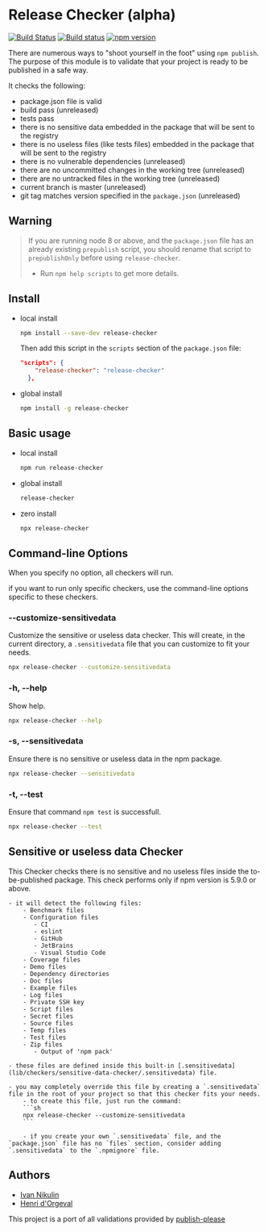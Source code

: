 # Release Checker (alpha)

[![Build Status](https://travis-ci.org/hdorgeval/release-checker.svg?branch=master)](https://travis-ci.org/hdorgeval/release-checker)
[![Build status](https://ci.appveyor.com/api/projects/status/ltcrrup7unm78tir?svg=true)](https://ci.appveyor.com/project/hdorgeval/release-checker)
[![npm version](https://img.shields.io/npm/v/release-checker.svg)](https://www.npmjs.com/package/release-checker)

There are numerous ways to "shoot yourself in the foot" using `npm publish`. The purpose of this module is to validate that your project is ready to be published in a safe way.

It checks the following:

- package.json file is valid
- build pass (unreleased)
- tests pass
- there is no sensitive data embedded in the package that will be sent to the registry
- there is no useless files (like tests files) embedded in the package that will be sent to the registry
- there is no vulnerable dependencies (unreleased)
- there are no uncommitted changes in the working tree (unreleased)
- there are no untracked files in the working tree (unreleased)
- current branch is master (unreleased)
- git tag matches version specified in the `package.json` (unreleased)

## Warning

> If you are running node 8 or above, and the `package.json` file has an already existing `prepublish` script, you should rename that script to `prepublishOnly` before using `release-checker`.
>
> - Run `npm help scripts` to get more details.

## Install

- local install

  ```sh
  npm install --save-dev release-checker
  ```

  Then add this script in the `scripts` section of the `package.json` file:

  ```json
  "scripts": {
      "release-checker": "release-checker"
    },
  ```

- global install

  ```sh
  npm install -g release-checker
  ```

## Basic usage

- local install

  ```sh
  npm run release-checker
  ```

- global install

  ```sh
  release-checker
  ```

- zero install

  ```sh
  npx release-checker
  ```

## Command-line Options

When you specify no option, all checkers will run.

if you want to run only specific checkers, use the command-line options specific to these checkers.

### --customize-sensitivedata

Customize the sensitive or useless data checker.
This will create, in the current directory, a `.sensitivedata` file that you can customize to fit your needs.

```sh
npx release-checker --customize-sensitivedata
```

### -h, --help

Show help.

```sh
npx release-checker --help
```

### -s, --sensitivedata

Ensure there is no sensitive or useless data in the npm package.

```sh
npx release-checker --sensitivedata
```

### -t, --test

Ensure that command `npm test` is successfull.

```sh
npx release-checker --test
```

## Sensitive or useless data Checker

This Checker checks there is no sensitive and no useless files inside the to-be-published package. This check performs only if npm version is 5.9.0 or above.

    - it will detect the following files:
        - Benchmark files
        - Configuration files
           - CI
           - eslint
           - GitHub
           - JetBrains
           - Visual Studio Code
        - Coverage files
        - Demo files
        - Dependency directories
        - Doc files
        - Example files
        - Log files
        - Private SSH key
        - Script files
        - Secret files
        - Source files
        - Temp files
        - Test files
        - Zip files
           - Output of 'npm pack'

    - these files are defined inside this built-in [.sensitivedata](lib/checkers/sensitive-data-checker/.sensitivedata) file.

    - you may completely override this file by creating a `.sensitivedata` file in the root of your project so that this checker fits your needs.
        - to create this file, just run the command:
        ```sh
        npx release-checker --customize-sensitivedata
        ```

        - if you create your own `.sensitivedata` file, and the `package.json` file has no `files` section, consider adding `.sensitivedata` to the `.npmignore` file.

## Authors

- [Ivan Nikulin](https://github.com/inikulin)
- [Henri d'Orgeval](https://github.com/hdorgeval)

This project is a port of all validations provided by [publish-please](https://github.com/inikulin/publish-please)
